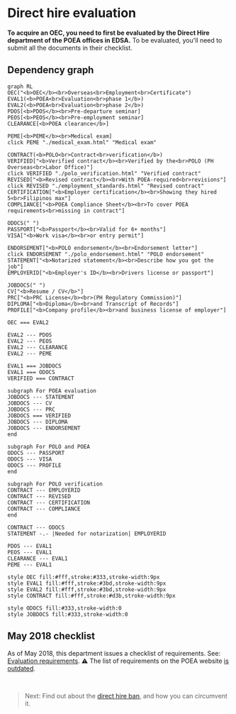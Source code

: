 # Direct hire evaluation

**To acquire an OEC, you need to first be evaluated by the Direct Hire department of the POEA offices in EDSA.** To be evaluated, you'll need to submit all the documents in their checklist.

## Dependency graph

```mermaid
graph RL
OEC("<b>OEC</b><br>Overseas<br>Employment<br>Certificate")
EVAL1(<b>POEA<br>Evaluation<br>phase 1</b>)
EVAL2(<b>POEA<br>Evaluation<br>phase 2</b>)
PDOS[<b>PDOS</b><br>Pre-departure seminar]
PEOS[<b>PEOS</b><br>Pre-employment seminar]
CLEARANCE[<b>POEA clearance</b>]

PEME[<b>PEME</b><br>Medical exam]
click PEME "./medical_exam.html" "Medical exam"

CONTRACT(<b>POLO<br>Contract<br>verification</b>)
VERIFIED["<b>Verified contract</b><br>Verified by the<br>POLO (PH Overseas<br>Labor Office)"]
click VERIFIED "./polo_verification.html" "Verified contract"
REVISED["<b>Revised contract</b><br>With POEA-required<br>revisions"]
click REVISED "./employment_standards.html" "Revised contract"
CERTIFICATION["<b>Employer certification</b><br>Showing they hired 5<br>Filipinos max"]
COMPLIANCE["<b>POEA Compliance Sheet</b><br>To cover POEA requirements<br>missing in contract"]

ODOCS(" ")
PASSPORT["<b>Passport</b><br>Valid for 6+ months"]
VISA["<b>Work visa</b><br>or entry permit"]

ENDORSEMENT["<b>POLO endorsement</b><br>Endorsement letter"]
click ENDORSEMENT "./polo_endorsement.html" "POLO endorsement"
STATEMENT["<b>Notarized statement</b><br>Describe how you got the job"]
EMPLOYERID["<b>Employer's ID</b><br>Drivers license or passport"]

JOBDOCS(" ")
CV["<b>Resume / CV</b>"]
PRC["<b>PRC License</b><br>(PH Regulatory Commission)"]
DIPLOMA["<b>Diploma</b><br>and Transcript of Records"]
PROFILE["<b>Company profile</b><br>and business license of employer"]

OEC === EVAL2

EVAL2 --- PDOS
EVAL2 --- PEOS
EVAL2 --- CLEARANCE
EVAL2 --- PEME

EVAL1 === JOBDOCS
EVAL1 === ODOCS
VERIFIED === CONTRACT

subgraph For POEA evaluation
JOBDOCS --- STATEMENT
JOBDOCS --- CV
JOBDOCS --- PRC
JOBDOCS === VERIFIED
JOBDOCS --- DIPLOMA
JOBDOCS --- ENDORSEMENT
end

subgraph For POLO and POEA
ODOCS --- PASSPORT
ODOCS --- VISA
ODOCS --- PROFILE
end

subgraph For POLO verification
CONTRACT --- EMPLOYERID
CONTRACT --- REVISED
CONTRACT --- CERTIFICATION
CONTRACT --- COMPLIANCE
end

CONTRACT --- ODOCS
STATEMENT -.- |Needed for notarization| EMPLOYERID

PDOS --- EVAL1
PEOS --- EVAL1
CLEARANCE --- EVAL1
PEME --- EVAL1

style OEC fill:#fff,stroke:#333,stroke-width:9px
style EVAL1 fill:#fff,stroke:#3bd,stroke-width:9px
style EVAL2 fill:#fff,stroke:#3bd,stroke-width:9px
style CONTRACT fill:#fff,stroke:#d3b,stroke-width:9px

style ODOCS fill:#333,stroke-width:0
style JOBDOCS fill:#333,stroke-width:0
```

## May 2018 checklist

As of May 2018, this department issues a checklist of requirements. See: [Evaluation requirements](./evaluation_requirements.md). :warning: The list of requirements on the POEA website [is outdated](./skilled_worker_requirements_outdated.md).

<br>

> Next: Find out about the [direct hire ban](./direct_hire_exception.md), and how you can circumvent it.
